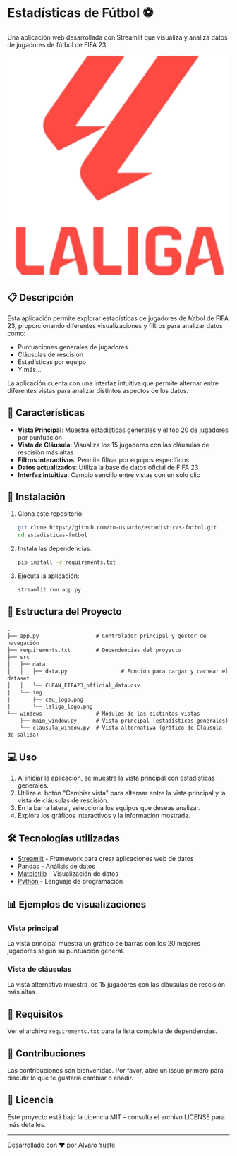 # Estadísticas de Fútbol ⚽

Una aplicación web desarrollada con Streamlit que visualiza y analiza datos de jugadores de fútbol de FIFA 23.

![logos](./src/img/laliga_logo.png)

## 📋 Descripción

Esta aplicación permite explorar estadísticas de jugadores de fútbol de FIFA 23, proporcionando diferentes visualizaciones y filtros para analizar datos como:

- Puntuaciones generales de jugadores
- Cláusulas de rescisión
- Estadísticas por equipo
- Y más...

La aplicación cuenta con una interfaz intuitiva que permite alternar entre diferentes vistas para analizar distintos aspectos de los datos.

## 🚀 Características

- **Vista Principal**: Muestra estadísticas generales y el top 20 de jugadores por puntuación
- **Vista de Cláusula**: Visualiza los 15 jugadores con las cláusulas de rescisión más altas
- **Filtros interactivos**: Permite filtrar por equipos específicos
- **Datos actualizados**: Utiliza la base de datos oficial de FIFA 23
- **Interfaz intuitiva**: Cambio sencillo entre vistas con un solo clic

## 🔧 Instalación

1. Clona este repositorio:
   ```bash
   git clone https://github.com/tu-usuario/estadisticas-futbol.git
   cd estadisticas-futbol
   ```

2. Instala las dependencias:
   ```bash
   pip install -r requirements.txt
   ```

3. Ejecuta la aplicación:
   ```bash
   streamlit run app.py
   ```

## 📂 Estructura del Proyecto

```
.
├── app.py                  # Controlador principal y gestor de navegación
├── requirements.txt        # Dependencias del proyecto
├── src
│   ├── data
│   │   ├── data.py                 # Función para cargar y cachear el dataset
│   │   └── CLEAN_FIFA23_official_data.csv
│   └── img
│       ├── ceu_logo.png
│       └── laliga_logo.png
└── windows                 # Módulos de las distintas vistas
    ├── main_window.py      # Vista principal (estadísticas generales)
    └── clausula_window.py  # Vista alternativa (gráfico de Cláusula de salida)
```

## 💻 Uso

1. Al iniciar la aplicación, se muestra la vista principal con estadísticas generales.
2. Utiliza el botón "Cambiar vista" para alternar entre la vista principal y la vista de cláusulas de rescisión.
3. En la barra lateral, selecciona los equipos que deseas analizar.
4. Explora los gráficos interactivos y la información mostrada.

## 🛠️ Tecnologías utilizadas

- [Streamlit](https://streamlit.io/) - Framework para crear aplicaciones web de datos
- [Pandas](https://pandas.pydata.org/) - Análisis de datos
- [Matplotlib](https://matplotlib.org/) - Visualización de datos
- [Python](https://www.python.org/) - Lenguaje de programación

## 📊 Ejemplos de visualizaciones

### Vista principal
La vista principal muestra un gráfico de barras con los 20 mejores jugadores según su puntuación general.

### Vista de cláusulas
La vista alternativa muestra los 15 jugadores con las cláusulas de rescisión más altas.

## 📝 Requisitos

Ver el archivo `requirements.txt` para la lista completa de dependencias.

## 🤝 Contribuciones

Las contribuciones son bienvenidas. Por favor, abre un issue primero para discutir lo que te gustaría cambiar o añadir.

## 📄 Licencia

Este proyecto está bajo la Licencia MIT - consulta el archivo LICENSE para más detalles.


---

Desarrollado con ❤️ por Alvaro Yuste

